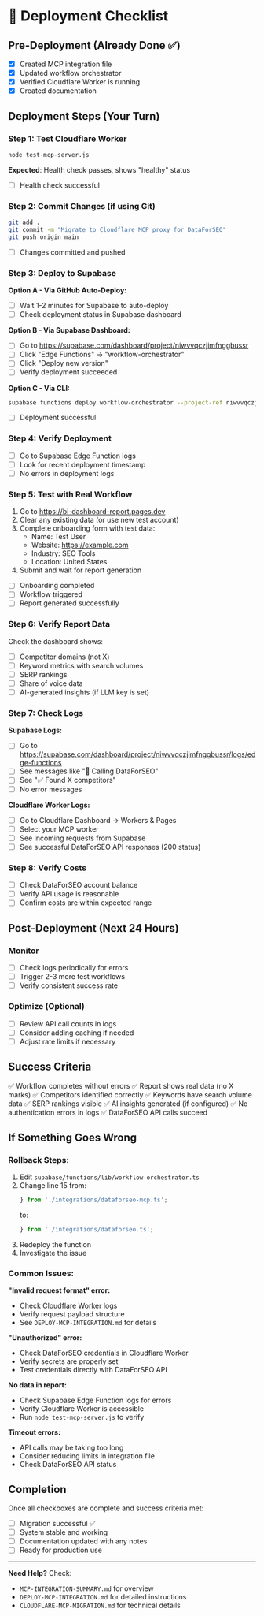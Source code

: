 # 🚀 Deployment Checklist

## Pre-Deployment (Already Done ✅)
- [x] Created MCP integration file
- [x] Updated workflow orchestrator
- [x] Verified Cloudflare Worker is running
- [x] Created documentation

## Deployment Steps (Your Turn)

### Step 1: Test Cloudflare Worker
```bash
node test-mcp-server.js
```
**Expected**: Health check passes, shows "healthy" status
- [ ] Health check successful

### Step 2: Commit Changes (if using Git)
```bash
git add .
git commit -m "Migrate to Cloudflare MCP proxy for DataForSEO"
git push origin main
```
- [ ] Changes committed and pushed

### Step 3: Deploy to Supabase

**Option A - Via GitHub Auto-Deploy:**
- [ ] Wait 1-2 minutes for Supabase to auto-deploy
- [ ] Check deployment status in Supabase dashboard

**Option B - Via Supabase Dashboard:**
- [ ] Go to https://supabase.com/dashboard/project/niwvvqczjimfnggbussr
- [ ] Click "Edge Functions" → "workflow-orchestrator"
- [ ] Click "Deploy new version"
- [ ] Verify deployment succeeded

**Option C - Via CLI:**
```bash
supabase functions deploy workflow-orchestrator --project-ref niwvvqczjimfnggbussr
```
- [ ] Deployment successful

### Step 4: Verify Deployment
- [ ] Go to Supabase Edge Function logs
- [ ] Look for recent deployment timestamp
- [ ] No errors in deployment logs

### Step 5: Test with Real Workflow
1. Go to https://bi-dashboard-report.pages.dev
2. Clear any existing data (or use new test account)
3. Complete onboarding form with test data:
   - Name: Test User
   - Website: https://example.com
   - Industry: SEO Tools
   - Location: United States
4. Submit and wait for report generation

- [ ] Onboarding completed
- [ ] Workflow triggered
- [ ] Report generated successfully

### Step 6: Verify Report Data
Check the dashboard shows:
- [ ] Competitor domains (not X)
- [ ] Keyword metrics with search volumes
- [ ] SERP rankings
- [ ] Share of voice data
- [ ] AI-generated insights (if LLM key is set)

### Step 7: Check Logs

**Supabase Logs:**
- [ ] Go to https://supabase.com/dashboard/project/niwvvqczjimfnggbussr/logs/edge-functions
- [ ] See messages like "📡 Calling DataForSEO"
- [ ] See "✅ Found X competitors"
- [ ] No error messages

**Cloudflare Worker Logs:**
- [ ] Go to Cloudflare Dashboard → Workers & Pages
- [ ] Select your MCP worker
- [ ] See incoming requests from Supabase
- [ ] See successful DataForSEO API responses (200 status)

### Step 8: Verify Costs
- [ ] Check DataForSEO account balance
- [ ] Verify API usage is reasonable
- [ ] Confirm costs are within expected range

## Post-Deployment (Next 24 Hours)

### Monitor
- [ ] Check logs periodically for errors
- [ ] Trigger 2-3 more test workflows
- [ ] Verify consistent success rate

### Optimize (Optional)
- [ ] Review API call counts in logs
- [ ] Consider adding caching if needed
- [ ] Adjust rate limits if necessary

## Success Criteria

✅ Workflow completes without errors
✅ Report shows real data (no X marks)
✅ Competitors identified correctly
✅ Keywords have search volume data
✅ SERP rankings visible
✅ AI insights generated (if configured)
✅ No authentication errors in logs
✅ DataForSEO API calls succeed

## If Something Goes Wrong

### Rollback Steps:
1. Edit `supabase/functions/lib/workflow-orchestrator.ts`
2. Change line 15 from:
   ```typescript
   } from './integrations/dataforseo-mcp.ts';
   ```
   to:
   ```typescript
   } from './integrations/dataforseo.ts';
   ```
3. Redeploy the function
4. Investigate the issue

### Common Issues:

**"Invalid request format" error:**
- Check Cloudflare Worker logs
- Verify request payload structure
- See `DEPLOY-MCP-INTEGRATION.md` for details

**"Unauthorized" error:**
- Check DataForSEO credentials in Cloudflare Worker
- Verify secrets are properly set
- Test credentials directly with DataForSEO API

**No data in report:**
- Check Supabase Edge Function logs for errors
- Verify Cloudflare Worker is accessible
- Run `node test-mcp-server.js` to verify

**Timeout errors:**
- API calls may be taking too long
- Consider reducing limits in integration file
- Check DataForSEO API status

## Completion

Once all checkboxes are complete and success criteria met:
- [ ] Migration successful ✅
- [ ] System stable and working
- [ ] Documentation updated with any notes
- [ ] Ready for production use

---

**Need Help?** Check:
- `MCP-INTEGRATION-SUMMARY.md` for overview
- `DEPLOY-MCP-INTEGRATION.md` for detailed instructions
- `CLOUDFLARE-MCP-MIGRATION.md` for technical details
